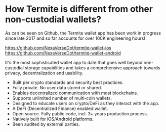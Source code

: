 # How Termite is different from other non-custodial wallets?

As can be seen on Github, the Termite wallet app has been work in progress since late 2017 and so far accounts for over 100K engineering hours!

https://github.com/NexaVerseDot/termite-wallet-ios
https://github.com/NexaVerseDot/termite-wallet-android

It's the most sophisticated wallet app to date that goes well beyond non-custodial storage capabilities and takes a comprehensive approach towards privacy, decentralization and usability.

- Built per crypto standards and security best practices.
- Fully private. No user data stored or shared.
- Enables decentralized communication with most blockchains.
- Supports unlimited number of multi-coin wallets.
- Designed to educate users on crypto/DeFi as they interact with the app.
- A DeFi (Decentralized Finance) enabled wallet.
- Open source. Fully public code, incl. 3+ years production process.
- Natively built for iOS/Android platforms.
- Been audited by external parties.
